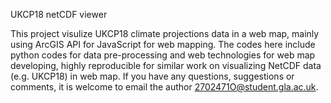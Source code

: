 UKCP18 netCDF viewer

This project visulize UKCP18 climate projections data in a web map, mainly using ArcGIS API for JavaScript for web mapping.
The codes here include python codes for data pre-processing and web technologies for web map developing, highly reproducible for similar work on visualizing NetCDF data (e.g. UKCP18) in web map.
If you have any questions, suggestions or comments, it is welcome to email the author 2702471O@student.gla.ac.uk.
